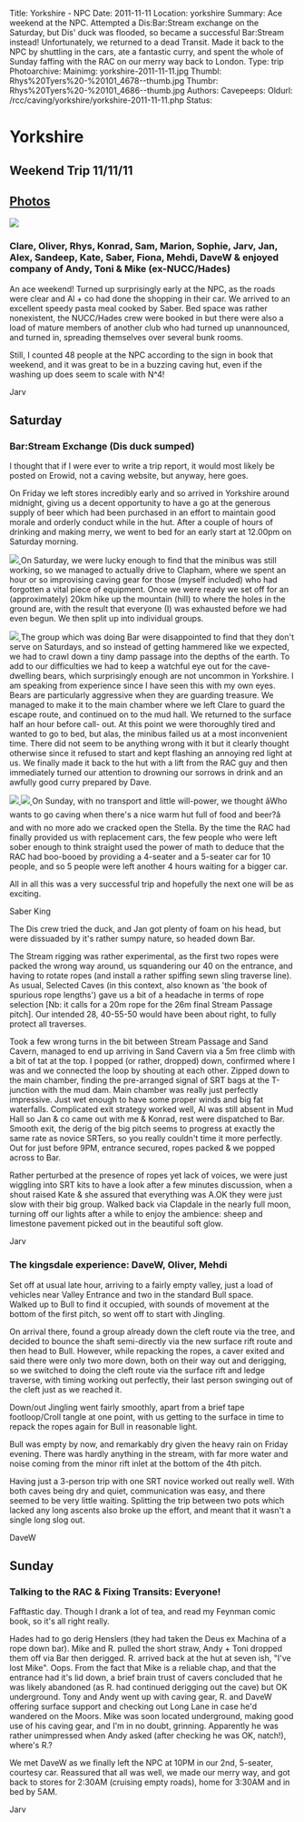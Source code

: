 Title: Yorkshire - NPC
Date: 2011-11-11
Location: yorkshire
Summary: Ace weekend at the NPC. Attempted a Dis:Bar:Stream exchange on the Saturday, but Dis' duck was flooded, so became a successful Bar:Stream instead! Unfortunately, we returned to a dead Transit. Made it back to the NPC by shuttling in the cars, ate a fantastic curry, and spent the whole of Sunday faffing with the RAC on our merry way back to London.
Type: trip
Photoarchive:
Mainimg: yorkshire-2011-11-11.jpg
Thumbl: Rhys%20Tyers%20-%20101_4678--thumb.jpg
Thumbr: Rhys%20Tyers%20-%20101_4686--thumb.jpg
Authors: 
Cavepeeps:
Oldurl: /rcc/caving/yorkshire/yorkshire-2011-11-11.php
Status:

#  Yorkshire 

##  Weekend Trip 11/11/11 

##  [ Photos ](/caving/photo_archive/trips/2011-11-11%20-%20yorkshire/)

[ ![](yorkshire-2011-11-11.jpg) ](/caving/photo_archive/trips/2011-11-11%20-%20yorkshire/)

###  Clare, Oliver, Rhys, Konrad, Sam, Marion, Sophie, Jarv, Jan, Alex, Sandeep, Kate, Saber, Fiona, Mehdi, DaveW &amp; enjoyed company of Andy, Toni &amp; Mike (ex-NUCC/Hades) 

An ace weekend! Turned up surprisingly early at the NPC, as the roads were clear and Al + co had done the shopping in their car. We arrived to an excellent speedy pasta meal cooked by Saber. Bed space was rather nonexistent, the NUCC/Hades crew were booked in but there were also a load of mature members of another club who had turned up unannounced, and turned in, spreading themselves over several bunk rooms. 

Still, I counted 48 people at the NPC according to the sign in book that weekend, and it was great to be in a buzzing caving hut, even if the washing up does seem to scale with N^4! 

Jarv 

##  Saturday 

###  Bar:Stream Exchange (Dis duck sumped) 

I thought that if I were ever to write a trip report, it would most likely be posted on Erowid, not a caving website, but anyway, here goes. 

On Friday we left stores incredibly early and so arrived in Yorkshire around midnight, giving us a decent opportunity to have a go at the generous supply of beer which had been purchased in an effort to maintain good morale and orderly conduct while in the hut. After a couple of hours of drinking and making merry, we went to bed for an early start at 12.00pm on Saturday morning. 

[ ![](/caving/photo_archive/trips/2011-11-11%20-%20yorkshire/Rhys%20Tyers%20-%20101_4678--thumb.jpg) ](/caving/photo_archive/trips/2011-11-11%20-%20yorkshire/Rhys%20Tyers%20-%20101_4678.html) On Saturday, we were lucky enough to find that the minibus was still working, so we managed to actually drive to Clapham, where we spent an hour or so improvising caving gear for those (myself included) who had forgotten a vital piece of equipment. Once we were ready we set off for an (approximately) 20km hike up the mountain (hill) to where the holes in the ground are, with the result that everyone (I) was exhausted before we had even begun. We then split up into individual groups. 

[ ![](/caving/photo_archive/trips/2011-11-11%20-%20yorkshire/Rhys%20Tyers%20-%20101_4686--thumb.jpg) ](/caving/photo_archive/trips/2011-11-11%20-%20yorkshire/Rhys%20Tyers%20-%20101_4686.html) The group which was doing Bar were disappointed to find that they don't serve on Saturdays, and so instead of getting hammered like we expected, we had to crawl down a tiny damp passage into the depths of the earth. To add to our difficulties we had to keep a watchful eye out for the cave- dwelling bears, which surprisingly enough are not uncommon in Yorkshire. I am speaking from experience since I have seen this with my own eyes. Bears are particularly aggressive when they are guarding treasure. We managed to make it to the main chamber where we left Clare to guard the escape route, and continued on to the mud hall. We returned to the surface half an hour before call- out. At this point we were thoroughly tired and wanted to go to bed, but alas, the minibus failed us at a most inconvenient time. There did not seem to be anything wrong with it but it clearly thought otherwise since it refused to start and kept flashing an annoying red light at us. We finally made it back to the hut with a lift from the RAC guy and then immediately turned our attention to drowning our sorrows in drink and an awfully good curry prepared by Dave. 

[ ![](/caving/photo_archive/trips/2011-11-11%20-%20yorkshire/Rhys%20Tyers%20-%20101_4699--thumb.jpg) ](/caving/photo_archive/trips/2011-11-11%20-%20yorkshire/Rhys%20Tyers%20-%20101_4699.html) [ ![](/caving/photo_archive/trips/2011-11-11%20-%20yorkshire/Rhys%20Tyers%20-%20101_4693--thumb.jpg) ](/caving/photo_archive/trips/2011-11-11%20-%20yorkshire/Rhys%20Tyers%20-%20101_4693.html) On Sunday, with no transport and little will-power, we thought âWho wants to go caving when there's a nice warm hut full of food and beer?â and with no more ado we cracked open the Stella. By the time the RAC had finally provided us with replacement cars, the few people who were left sober enough to think straight used the power of math to deduce that the RAC had boo-booed by providing a 4-seater and a 5-seater car for 10 people, and so 5 people were left another 4 hours waiting for a bigger car. 

All in all this was a very successful trip and hopefully the next one will be as exciting. 

Saber King 

The Dis crew tried the duck, and Jan got plenty of foam on his head, but were dissuaded by it's rather sumpy nature, so headed down Bar. 

The Stream rigging was rather experimental, as the first two ropes were packed the wrong way around, us squandering our 40 on the entrance, and having to rotate ropes (and install a rather spiffing sewn sling traverse line). As usual, Selected Caves (in this context, also known as 'the book of spurious rope lengths') gave us a bit of a headache in terms of rope selection [Nb: it calls for a 20m rope for the 26m final Stream Passage pitch]. Our intended 28, 40-55-50 would have been about right, to fully protect all traverses. 

Took a few wrong turns in the bit between Stream Passage and Sand Cavern, managed to end up arriving in Sand Cavern via a 5m free climb with a bit of tat at the top. I popped (or rather, dropped) down, confirmed where I was and we connected the loop by shouting at each other. Zipped down to the main chamber, finding the pre-arranged signal of SRT bags at the T-junction with the mud dam. Main chamber was really just perfectly impressive. Just wet enough to have some proper winds and big fat waterfalls. Complicated exit strategy worked well, Al was still absent in Mud Hall so Jan &amp; co came out with me &amp; Konrad, rest were dispatched to Bar. Smooth exit, the derig of the big pitch seems to progress at exactly the same rate as novice SRTers, so you really couldn't time it more perfectly. Out for just before 9PM, entrance secured, ropes packed &amp; we popped across to Bar. 

Rather perturbed at the presence of ropes yet lack of voices, we were just wiggling into SRT kits to have a look after a few minutes discussion, when a shout raised Kate &amp; she assured that everything was A.OK they were just slow with their big group. Walked back via Clapdale in the nearly full moon, turning off our lights after a while to enjoy the ambience: sheep and limestone pavement picked out in the beautiful soft glow. 

Jarv 

###  The kingsdale experience: DaveW, Oliver, Mehdi 

Set off at usual late hour, arriving to a fairly empty valley, just a load of vehicles near Valley Entrance and two in the standard Bull space.   
Walked up to Bull to find it occupied, with sounds of movement at the bottom of the first pitch, so went off to start with Jingling. 

On arrival there, found a group already down the cleft route via the tree, and decided to bounce the shaft semi-directly via the new surface rift route and then head to Bull. However, while repacking the ropes, a caver exited and said there were only two more down, both on their way out and derigging, so we switched to doing the cleft route via the surface rift and ledge traverse, with timing working out perfectly, their last person swinging out of the cleft just as we reached it. 

Down/out Jingling went fairly smoothly, apart from a brief tape footloop/Croll tangle at one point, with us getting to the surface in time to repack the ropes again for Bull in reasonable light. 

Bull was empty by now, and remarkably dry given the heavy rain on Friday evening. There was hardly anything in the stream, with far more water and noise coming from the minor rift inlet at the bottom of the 4th pitch. 

Having just a 3-person trip with one SRT novice worked out really well. With both caves being dry and quiet, communication was easy, and there seemed to be very little waiting. Splitting the trip between two pots which lacked any long ascents also broke up the effort, and meant that it wasn't a single long slog out. 

DaveW 

##  Sunday 

###  Talking to the RAC &amp; Fixing Transits: Everyone! 

Fafftastic day. Though I drank a lot of tea, and read my Feynman comic book, so it's all right really. 

Hades had to go derig Henslers (they had taken the Deus ex Machina of a rope down bar). Mike and R. pulled the short straw, Andy + Toni dropped them off via Bar then derigged. R. arrived back at the hut at seven ish, "I've lost Mike". Oops. From the fact that Mike is a reliable chap, and that the entrance had it's lid down, a brief brain trust of cavers concluded that he was likely abandoned (as R. had continued derigging out the cave) but OK underground. Tony and Andy went up with caving gear, R. and DaveW offering surface support and checking out Long Lane in case he'd wandered on the Moors. Mike was soon located underground, making good use of his caving gear, and I'm in no doubt, grinning. Apparently he was rather unimpressed when Andy asked (after checking he was OK, natch!), where's R.? 

We met DaveW as we finally left the NPC at 10PM in our 2nd, 5-seater, courtesy car. Reassured that all was well, we made our merry way, and got back to stores for 2:30AM (cruising empty roads), home for 3:30AM and in bed by 5AM. 

Jarv 
